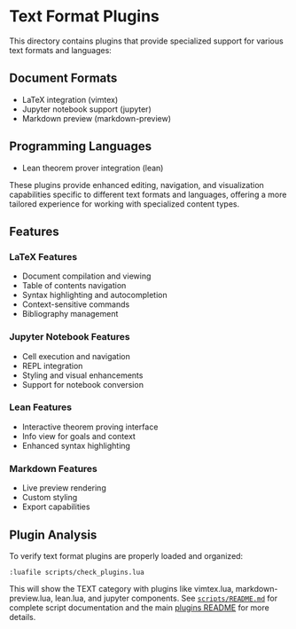 # Text Format Plugins

This directory contains plugins that provide specialized support for various text formats and languages:

## Document Formats
- LaTeX integration (vimtex)
- Jupyter notebook support (jupyter)
- Markdown preview (markdown-preview)

## Programming Languages
- Lean theorem prover integration (lean)

These plugins provide enhanced editing, navigation, and visualization capabilities specific to different text formats and languages, offering a more tailored experience for working with specialized content types.

## Features

### LaTeX Features
- Document compilation and viewing
- Table of contents navigation 
- Syntax highlighting and autocompletion
- Context-sensitive commands
- Bibliography management

### Jupyter Notebook Features
- Cell execution and navigation
- REPL integration
- Styling and visual enhancements
- Support for notebook conversion

### Lean Features
- Interactive theorem proving interface
- Info view for goals and context
- Enhanced syntax highlighting

### Markdown Features
- Live preview rendering
- Custom styling
- Export capabilities

## Plugin Analysis

To verify text format plugins are properly loaded and organized:

```vim
:luafile scripts/check_plugins.lua
```

This will show the TEXT category with plugins like vimtex.lua, markdown-preview.lua, lean.lua, and jupyter components. See [`scripts/README.md`](../../../scripts/README.md) for complete script documentation and the main [plugins README](../README.md#plugin-analysis-and-maintenance) for more details.